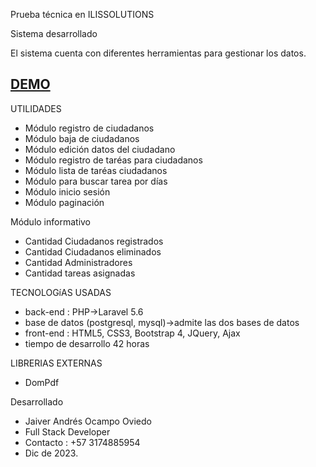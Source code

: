 Prueba técnica en ILISSOLUTIONS

Sistema desarrollado

El sistema cuenta con diferentes herramientas para gestionar los datos.

## <a href="https://youtu.be/jh4rGwvGEAU" target="_blank">DEMO</a>

UTILIDADES
* Módulo registro de ciudadanos
* Módulo baja de ciudadanos
* Módulo edición datos del ciudadano
* Módulo registro de taréas para ciudadanos
* Módulo lista de taréas ciudadanos
* Módulo para buscar tarea por días
* Módulo inicio sesión
* Módulo paginación

Módulo informativo
* Cantidad Ciudadanos registrados
* Cantidad Ciudadanos eliminados
* Cantidad Administradores
* Cantidad tareas asignadas

TECNOLOGíAS USADAS
* back-end : PHP->Laravel 5.6
* base de datos (postgresql, mysql)->admite las dos bases de datos
* front-end : HTML5, CSS3, Bootstrap 4, JQuery, Ajax
* tiempo de desarrollo 42 horas


LIBRERIAS EXTERNAS
* DomPdf

Desarrollado

* Jaiver Andrés Ocampo Oviedo
* Full Stack Developer
* Contacto : +57 3174885954
* Dic de 2023.
